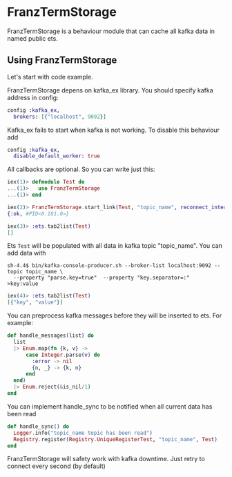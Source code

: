 # FranzTermStorage

FranzTermStorage is a behaviour module that can cache all kafka data in named public ets.

## Using FranzTermStorage

Let's start with code example.

FranzTermStorage depens on kafka_ex library. You should specify kafka address in config:
```elixir
config :kafka_ex,
  brokers: [{"localhost", 9092}]
```

Kafka_ex fails to start when kafka is not working. To disable this behaviour add
```elixir
config :kafka_ex,
  disable_default_worker: true
```

All callbacks are optional. So you can write just this:
```elixir
iex(1)> defmodule Test do
...(1)>   use FranzTermStorage
...(1)> end

iex(2)> FranzTermStorage.start_link(Test, "topic_name", reconnect_interval: 1000)
{:ok, #PID<0.181.0>}

iex(3)> :ets.tab2list(Test)
[]
```

Ets `Test` will be populated with all data in kafka topic "topic_name". You can add data with
```
sh-4.4$ bin/kafka-console-producer.sh --broker-list localhost:9092 --topic topic_name \
  --property "parse.key=true"  --property "key.separator=:"
>key:value
```

```elixir
iex(4)> :ets.tab2list(Test)
[{"key", "value"}]
```

You can preprocess kafka messages before they will be inserted to ets. For example:

```elixir
def handle_messages(list) do
  list
  |> Enum.map(fn {k, v} ->
      case Integer.parse(v) do
        :error -> nil
        {n, _} -> {k, n}
      end
  end)
  |> Enum.reject(&is_nil/1)
end
```

You can implement handle_sync to be notified when all current data has been read

```elixir
def handle_sync() do
  Logger.info("topic_name topic has been read")
  Registry.register(Registry.UniqueRegisterTest, "topic_name", Test)
end
```

FranzTermStorage will safety work with kafka downtime. Just retry to connect every second (by default)
